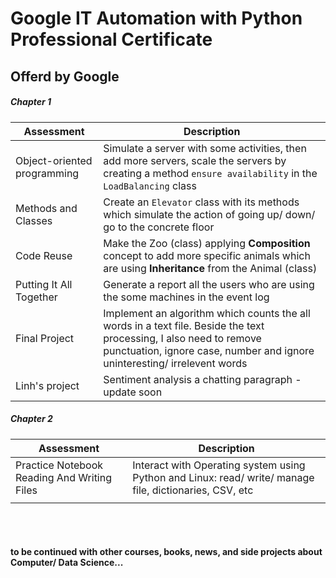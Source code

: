 # Google IT Automation with Python Professional Certificate
## Offerd by Google

##### Chapter 1

| Assessment | Description |
| ----------- | ----------- |
| Object-oriented programming | Simulate a server with some activities, then add more servers, scale the servers by creating a method `ensure availability` in the `LoadBalancing` class  |
| Methods and Classes | Create an `Elevator` class with its methods which simulate the action of going up/ down/ go to the concrete floor |
| Code Reuse | Make the Zoo (class) applying **Composition** concept to add more specific animals which are using **Inheritance** from the Animal (class) |
| Putting It All Together | Generate a report all the users who are using the some machines in the event log  |
| Final Project | Implement an algorithm which counts the all words in a text file. Beside the text processing, I also need to remove punctuation, ignore case, number and ignore uninteresting/ irrelevent words |
| Linh's project | Sentiment analysis a chatting paragraph - update soon|

##### Chapter 2

| Assessment | Description |
| ----------- | ----------- |
| Practice Notebook Reading And Writing Files | Interact with Operating system using Python and Linux: read/ write/ manage file, dictionaries, CSV, etc  |
|  |   |

<br><br>
#### **to be continued with other courses, books, news, and side projects about Computer/ Data Science...**
